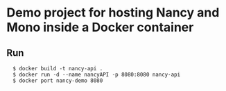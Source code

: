 Demo project for hosting Nancy and Mono inside a Docker container
=================================================================

Run
-------------

```
  $ docker build -t nancy-api .
  $ docker run -d --name nancyAPI -p 8080:8080 nancy-api
  $ docker port nancy-demo 8080
```


